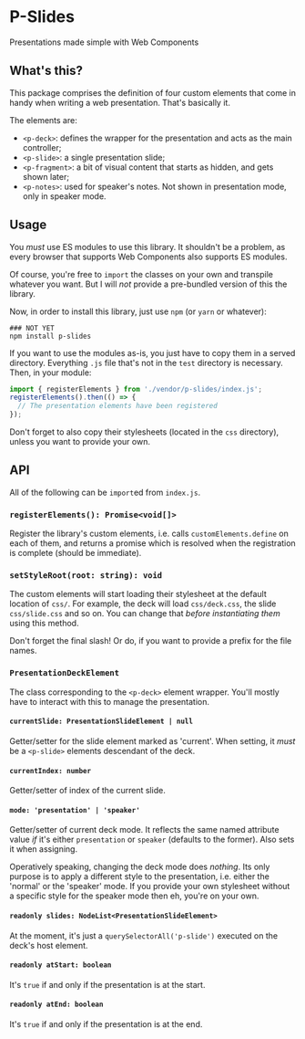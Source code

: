 P-Slides
========

Presentations made simple with Web Components

## What's this?

This package comprises the definition of four custom elements that come in handy when writing a web presentation.
That's basically it.

The elements are:
* `<p-deck>`: defines the wrapper for the presentation and acts as the main controller;
* `<p-slide>`: a single presentation slide;
* `<p-fragment>`: a bit of visual content that starts as hidden, and gets shown later;
* `<p-notes>`: used for speaker's notes. Not shown in presentation mode, only in speaker mode.

## Usage

You *must* use ES modules to use this library. It shouldn't be a problem, as every browser that supports Web Components
also supports ES modules.

Of course, you're free to `import` the classes on your own and transpile whatever you want. But I will *not* provide a
pre-bundled version of this the library.

Now, in order to install this library, just use `npm` (or `yarn` or whatever):

```
### NOT YET
npm install p-slides
```

If you want to use the modules as-is, you just have to copy them in a served directory. Everything `.js` file that's not
in the `test` directory is necessary. Then, in your module:

```js
import { registerElements } from './vendor/p-slides/index.js';
registerElements().then(() => {
  // The presentation elements have been registered
});
```

Don't forget to also copy their stylesheets (located in the `css` directory), unless you want to provide your own.

## API

All of the following can be `import`ed from `index.js`.

### `registerElements(): Promise<void[]>`

Register the library's custom elements, i.e. calls `customElements.define` on each of them, and returns a promise which
is resolved when the registration is complete (should be immediate).

### `setStyleRoot(root: string): void`

The custom elements will start loading their stylesheet at the default location of `css/`. For example, the deck will
load `css/deck.css`, the slide `css/slide.css` and so on. You can change that *before instantiating them* using this
method.

Don't forget the final slash! Or do, if you want to provide a prefix for the file names.

### `PresentationDeckElement`

The class corresponding to the `<p-deck>` element wrapper. You'll mostly have to interact with this to manage the
presentation.

#### `currentSlide: PresentationSlideElement | null`

Getter/setter for the slide element marked as 'current'. When setting, it *must* be a `<p-slide>` elements descendant of
the deck.

#### `currentIndex: number`

Getter/setter of index of the current slide.

#### `mode: 'presentation' | 'speaker'`

Getter/setter of current deck mode. It reflects the same named attribute value *if* it's either `presentation` or
`speaker` (defaults to the former). Also sets it when assigning.

Operatively speaking, changing the deck mode does *nothing*. Its only purpose is to apply a different style to the
presentation, i.e. either the 'normal' or the 'speaker' mode. If you provide your own stylesheet without a specific
style for the speaker mode then eh, you're on your own.

#### `readonly slides: NodeList<PresentationSlideElement>`

At the moment, it's just a `querySelectorAll('p-slide')` executed on the deck's host element.

#### `readonly atStart: boolean`

It's `true` if and only if the presentation is at the start.

#### `readonly atEnd: boolean`

It's `true` if and only if the presentation is at the end.

